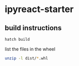 # ipyreact-starter

## build instructions

```bash
hatch build
```


list the files in the wheel
```bash
unzip -l dist/*.whl
```
